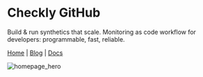 # Checkly GitHub

Build & run synthetics that scale. Monitoring as code workflow for developers: programmable, fast, reliable.

[Home](https://checklyhq.com?utm_source=readme&utm_medium=readme-file&utm_id=github) | [Blog](https://blog.checklyhq.com?utm_source=readme&utm_medium=readme-file&utm_id=github) | [Docs](https://checklyhq.com/docs?utm_source=readme&utm_medium=readme-file&utm_id=github)

![homepage_hero](https://user-images.githubusercontent.com/7415984/133806876-fe911310-b230-49bf-b032-43e340450f7d.png)
